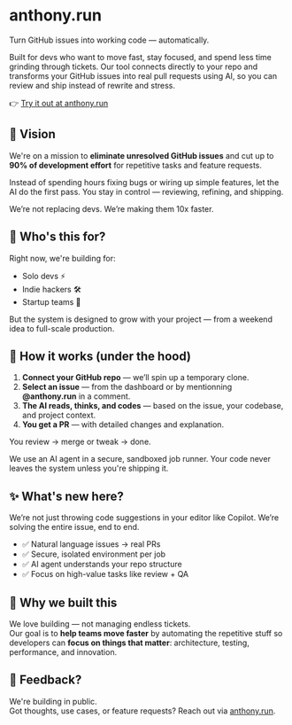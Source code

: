 # anthony.run

Turn GitHub issues into working code — automatically.

Built for devs who want to move fast, stay focused, and spend less time grinding through tickets. Our tool connects directly to your repo and transforms your GitHub issues into real pull requests using AI, so you can review and ship instead of rewrite and stress.

👉 [Try it out at anthony.run](https://anthony.run)


## 🚀 Vision

We're on a mission to **eliminate unresolved GitHub issues** and cut up to **90% of development effort** for repetitive tasks and feature requests.

Instead of spending hours fixing bugs or wiring up simple features, let the AI do the first pass. You stay in control — reviewing, refining, and shipping.

We’re not replacing devs. We’re making them 10x faster.


## 👥 Who's this for?

Right now, we're building for:
- Solo devs ⚡️
- Indie hackers 🛠️
- Startup teams 🚀

But the system is designed to grow with your project — from a weekend idea to full-scale production.


## 🧪 How it works (under the hood)

1. **Connect your GitHub repo** — we’ll spin up a temporary clone.
2. **Select an issue** — from the dashboard or by mentionning **@anthony.run** in a comment.
3. **The AI reads, thinks, and codes** — based on the issue, your codebase, and project context.
4. **You get a PR** — with detailed changes and explanation.

You review → merge or tweak → done.

We use an AI agent in a secure, sandboxed job runner. Your code never leaves the system unless you're shipping it.


## ✨ What's new here?

We’re not just throwing code suggestions in your editor like Copilot. We’re solving the entire issue, end to end.

- ✅ Natural language issues → real PRs  
- ✅ Secure, isolated environment per job  
- ✅ AI agent understands your repo structure  
- ✅ Focus on high-value tasks like review + QA  


## 🧠 Why we built this

We love building — not managing endless tickets.  
Our goal is to **help teams move faster** by automating the repetitive stuff so developers can **focus on things that matter**: architecture, testing, performance, and innovation.


## 💬 Feedback?

We're building in public.  
Got thoughts, use cases, or feature requests? Reach out via [anthony.run](https://anthony.run).
